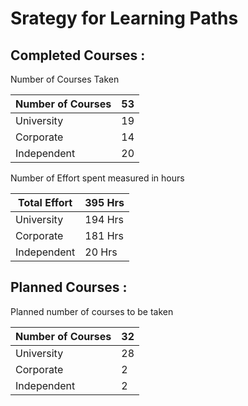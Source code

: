 # Srategy for Learning Paths

## Completed Courses : 

Number of Courses Taken 

| Number of Courses | 53 |
| --- | --- |
| University | 19 |
| Corporate | 14 |
| Independent | 20 |

Number of Effort spent measured in hours

| Total Effort | 395 Hrs |
| --- | --- |
| University | 194 Hrs |
| Corporate | 181 Hrs |
| Independent | 20 Hrs |

## Planned Courses : 

Planned number of courses to be taken

| Number of Courses | 32 |
| --- | --- |
| University | 28 |
| Corporate | 2 |
| Independent | 2 |
  
